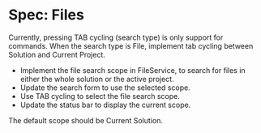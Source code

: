 # Spec: Files
Currently, pressing TAB cycling (search type) is only support for commands.
When the search type is File, implement tab cycling between Solution and Current Project.

- Implement the file search scope in FileService, to search for files in either the whole solution or the active project.
- Update the search form to use the selected scope.
- Use TAB cycling to select the file search scope.
- Update the status bar to display the current scope.

The default scope should be Current Solution.


